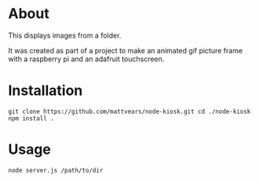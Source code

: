 ﻿# About

This displays images from a folder.

It was created as part of a project to make an animated gif picture frame with a raspberry pi and an adafruit touchscreen.

# Installation

`
git clone https://github.com/mattvears/node-kiosk.git
cd ./node-kiosk
npm install .
`

# Usage

`
node server.js /path/to/dir
`
